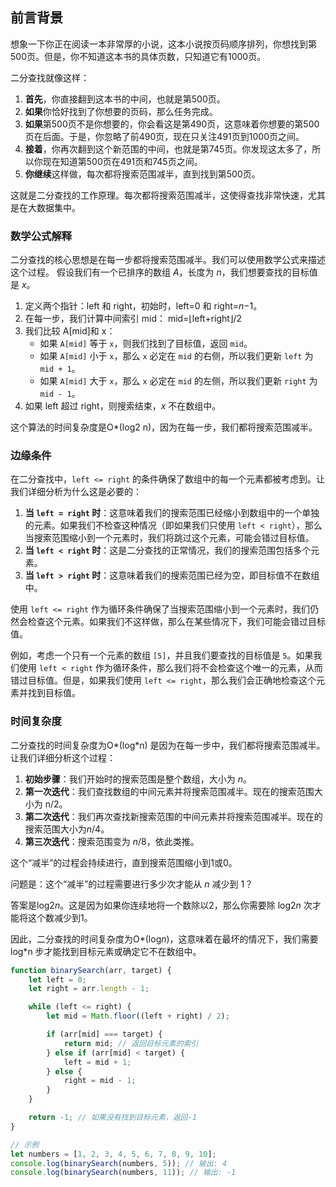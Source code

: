 ## 前言背景
想象一下你正在阅读一本非常厚的小说，这本小说按页码顺序排列，你想找到第500页。但是，你不知道这本书的具体页数，只知道它有1000页。

二分查找就像这样：

1. **首先**，你直接翻到这本书的中间，也就是第500页。
2. **如果**你恰好找到了你想要的页码，那么任务完成。
3. **如果**第500页不是你想要的，你会看这是第490页，这意味着你想要的第500页在后面。于是，你忽略了前490页，现在只关注491页到1000页之间。
4. **接着**，你再次翻到这个新范围的中间，也就是第745页。你发现这太多了，所以你现在知道第500页在491页和745页之间。
5. **你继续**这样做，每次都将搜索范围减半，直到找到第500页。

这就是二分查找的工作原理。每次都将搜索范围减半，这使得查找非常快速，尤其是在大数据集中。


### 数学公式解释

二分查找的核心思想是在每一步都将搜索范围减半。我们可以使用数学公式来描述这个过程。
假设我们有一个已排序的数组 *A*，长度为  *n*，我们想要查找的目标值是 *x*。

1. 定义两个指针：left 和 right，初始时，left=0 和 right=*n*−1。
2. 在每一步，我们计算中间索引 mid： mid=⌊left+right⌋/2
3. 我们比较 A[mid]和 x：
   - 如果 `A[mid]` 等于 `x`，则我们找到了目标值，返回 `mid`。
   - 如果 `A[mid]` 小于 `x`，那么 `x` 必定在 `mid` 的右侧，所以我们更新 `left` 为 `mid + 1`。
   - 如果 `A[mid]` 大于 `x`，那么 `x` 必定在 `mid` 的左侧，所以我们更新 `right` 为 `mid - 1`。
4. 如果 left 超过 right，则搜索结束，*x* 不在数组中。

这个算法的时间复杂度是O*(log2 n)，因为在每一步，我们都将搜索范围减半。



### 边缘条件

在二分查找中，`left <= right` 的条件确保了数组中的每一个元素都被考虑到。让我们详细分析为什么这是必要的：

1. **当 `left = right` 时**：这意味着我们的搜索范围已经缩小到数组中的一个单独的元素。如果我们不检查这种情况（即如果我们只使用 `left < right`），那么当搜索范围缩小到一个元素时，我们将跳过这个元素，可能会错过目标值。
2. **当 `left < right` 时**：这是二分查找的正常情况，我们的搜索范围包括多个元素。
3. **当 `left > right` 时**：这意味着我们的搜索范围已经为空，即目标值不在数组中。

使用 `left <= right` 作为循环条件确保了当搜索范围缩小到一个元素时，我们仍然会检查这个元素。如果我们不这样做，那么在某些情况下，我们可能会错过目标值。

例如，考虑一个只有一个元素的数组 `[5]`，并且我们要查找的目标值是 `5`。如果我们使用 `left < right` 作为循环条件，那么我们将不会检查这个唯一的元素，从而错过目标值。但是，如果我们使用 `left <= right`，那么我们会正确地检查这个元素并找到目标值。



### 时间复杂度

二分查找的时间复杂度为O*(log*n) 是因为在每一步中，我们都将搜索范围减半。让我们详细分析这个过程：

1. **初始步骤**：我们开始时的搜索范围是整个数组，大小为 *n*。
2. **第一次迭代**：我们查找数组的中间元素并将搜索范围减半。现在的搜索范围大小为 n/2。
3. **第二次迭代**：我们再次查找新搜索范围的中间元素并将搜索范围减半。现在的搜索范围大小为*n*/4。
4. **第三次迭代**：搜索范围变为 *n*/8，依此类推。

这个“减半”的过程会持续进行，直到搜索范围缩小到1或0。

问题是：这个“减半”的过程需要进行多少次才能从 *n* 减少到 1？

答案是log2*n*。这是因为如果你连续地将一个数除以2，那么你需要除 log2*n* 次才能将这个数减少到1。

因此，二分查找的时间复杂度为O*(log*n*)，这意味着在最坏的情况下，我们需要 log*n 步才能找到目标元素或确定它不在数组中。

```javaScript
function binarySearch(arr, target) {
    let left = 0;
    let right = arr.length - 1;

    while (left <= right) {
        let mid = Math.floor((left + right) / 2);

        if (arr[mid] === target) {
            return mid; // 返回目标元素的索引
        } else if (arr[mid] < target) {
            left = mid + 1;
        } else {
            right = mid - 1;
        }
    }

    return -1; // 如果没有找到目标元素，返回-1
}

// 示例
let numbers = [1, 2, 3, 4, 5, 6, 7, 8, 9, 10];
console.log(binarySearch(numbers, 5)); // 输出: 4
console.log(binarySearch(numbers, 11)); // 输出: -1

```
